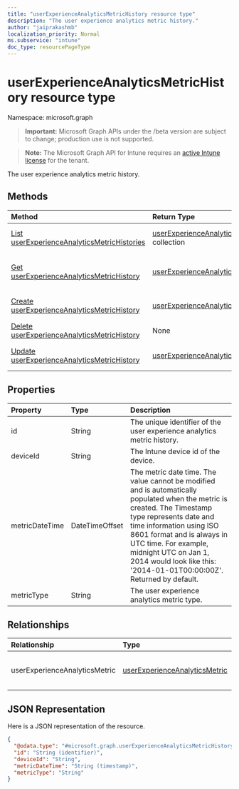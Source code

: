 ```yaml
---
title: "userExperienceAnalyticsMetricHistory resource type"
description: "The user experience analytics metric history."
author: "jaiprakashmb"
localization_priority: Normal
ms.subservice: "intune"
doc_type: resourcePageType
---
```


# userExperienceAnalyticsMetricHistory resource type

Namespace: microsoft.graph
> **Important:** Microsoft Graph APIs under the /beta version are subject to change; production use is not supported.

> **Note:** The Microsoft Graph API for Intune requires an [active Intune license](https://go.microsoft.com/fwlink/?linkid=839381) for the tenant.


The user experience analytics metric history.

## Methods
|Method|Return Type|Description|
|:---|:---|:---|
|[List userExperienceAnalyticsMetricHistories](../api/intune-devices-userexperienceanalyticsmetrichistory-list.md)|[userExperienceAnalyticsMetricHistory](../resources/intune-devices-userexperienceanalyticsmetrichistory.md) collection|List properties and relationships of the [userExperienceAnalyticsMetricHistory](../resources/intune-devices-userexperienceanalyticsmetrichistory.md) objects.|
|[Get userExperienceAnalyticsMetricHistory](../api/intune-devices-userexperienceanalyticsmetrichistory-get.md)|[userExperienceAnalyticsMetricHistory](../resources/intune-devices-userexperienceanalyticsmetrichistory.md)|Read properties and relationships of the [userExperienceAnalyticsMetricHistory](../resources/intune-devices-userexperienceanalyticsmetrichistory.md) object.|
|[Create userExperienceAnalyticsMetricHistory](../api/intune-devices-userexperienceanalyticsmetrichistory-create.md)|[userExperienceAnalyticsMetricHistory](../resources/intune-devices-userexperienceanalyticsmetrichistory.md)|Create a new [userExperienceAnalyticsMetricHistory](../resources/intune-devices-userexperienceanalyticsmetrichistory.md) object.|
|[Delete userExperienceAnalyticsMetricHistory](../api/intune-devices-userexperienceanalyticsmetrichistory-delete.md)|None|Deletes a [userExperienceAnalyticsMetricHistory](../resources/intune-devices-userexperienceanalyticsmetrichistory.md).|
|[Update userExperienceAnalyticsMetricHistory](../api/intune-devices-userexperienceanalyticsmetrichistory-update.md)|[userExperienceAnalyticsMetricHistory](../resources/intune-devices-userexperienceanalyticsmetrichistory.md)|Update the properties of a [userExperienceAnalyticsMetricHistory](../resources/intune-devices-userexperienceanalyticsmetrichistory.md) object.|

## Properties
|Property|Type|Description|
|:---|:---|:---|
|id|String|The unique identifier of the user experience analytics metric history.|
|deviceId|String|The Intune device id of the device.|
|metricDateTime|DateTimeOffset|The metric date time. The value cannot be modified and is automatically populated when the metric is created. The Timestamp type represents date and time information using ISO 8601 format and is always in UTC time. For example, midnight UTC on Jan 1, 2014 would look like this: '2014-01-01T00:00:00Z'. Returned by default.|
|metricType|String|The user experience analytics metric type.|

## Relationships
|Relationship|Type|Description|
|:---|:---|:---|
|userExperienceAnalyticsMetric|[userExperienceAnalyticsMetric](../resources/intune-devices-userexperienceanalyticsmetric.md)|User experience analytics metric.|

## JSON Representation
Here is a JSON representation of the resource.
<!-- {
  "blockType": "resource",
  "keyProperty": "id",
  "@odata.type": "microsoft.graph.userExperienceAnalyticsMetricHistory"
}
-->
``` json
{
  "@odata.type": "#microsoft.graph.userExperienceAnalyticsMetricHistory",
  "id": "String (identifier)",
  "deviceId": "String",
  "metricDateTime": "String (timestamp)",
  "metricType": "String"
}
```
